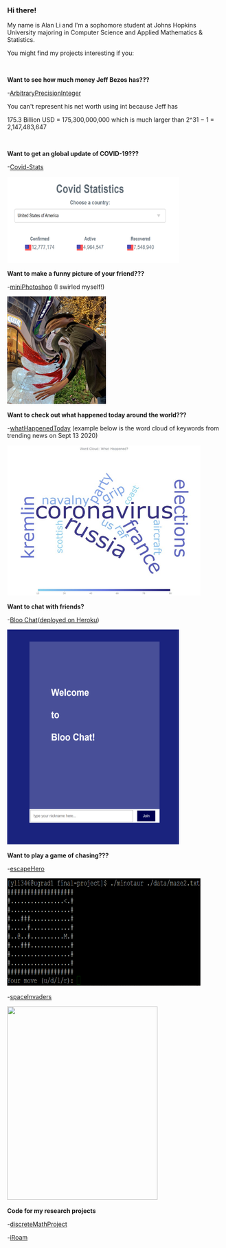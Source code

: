 ### Hi there! 

My name is Alan Li and I'm a sophomore student at Johns Hopkins University majoring in Computer Science and Applied Mathematics & Statistics. 

You might find my projects interesting if you:

<br>

**Want to see how much money Jeff Bezos has???** 
  
  -[ArbitraryPrecisionInteger](https://github.com/tottiliyt/ArbitraryPrecisionInteger)
  
  You can't represent his net worth using int because Jeff has
  
  175.3 Billion USD = 175,300,000,000 which is much larger than 2^31 − 1 = 2,147,483,647 
  
<br>


**Want to get an global update of COVID-19???** 

  -[Covid-Stats](https://github.com/tottiliyt/Covid-Stats)
  
  <img src="https://github.com/tottiliyt/Covid-Stats/blob/master/screenshot.PNG" width="400" height="200">

<br>


**Want to make a funny picture of your friend???** 
  
  -[miniPhotoshop](https://github.com/tottiliyt/miniPhotoshop)
  (I swirled myself!)
  
  <img src="https://github.com/tottiliyt/miniPhotoshop/blob/master/swirl_myself.jpg" width="230" height="250">

<br>

**Want to check out what happened today around the world???** 
  
  -[whatHappenedToday](https://github.com/tottiliyt/whatHappenedToday)
  (example below is the word cloud of keywords from trending news on Sept 13 2020)
  
  <img src="https://github.com/tottiliyt/whatHappenedToday/blob/master/Sept13News.jpg" width="450" height="350">
  
  <br>
  
**Want to chat with friends?**

  -[Bloo Chat](https://github.com/tottiliyt/chatroom)([deployed on Heroku](https://thawing-retreat-40076.herokuapp.com/))
    
   <img src="https://github.com/tottiliyt/chatroom/blob/master/screenshot.PNG" width="400" height="500">
  
  <br>
  
**Want to play a game of chasing???** 
  
  -[escapeHero](https://github.com/tottiliyt/escapeHero)
  
  <img src="https://github.com/tottiliyt/escapeHero/blob/master/demo.gif" width="450" height="250">
  
  -[spaceInvaders](https://github.com/tottiliyt/spaceInvaders)
  
  <img src="https://github.com/tottiliyt/spaceInvaders/blob/master/demo.gif" width="350" height="450">
<br>


**Code for my research projects**

  -[discreteMathProject](https://github.com/tottiliyt/discreteMathProject)
  
  -[iRoam](https://github.com/tottiliyt/iRoam)

